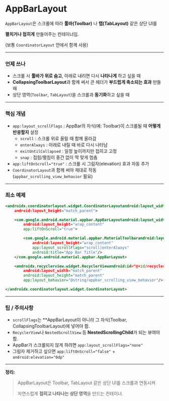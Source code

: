 # AppBarLayout

`AppBarLayout`은 스크롤에 따라 **툴바(Toolbar)** 나 **탭(TabLayout)** 같은 상단 UI를

**펼치거나 접히게** 만들어주는 컨테이너임.

(보통 `CoordinatorLayout` 안에서 함께 사용)

---

### 언제 쓰나

- 스크롤 시 **툴바가 위로 숨고**, 아래로 내리면 다시 **나타나게** 하고 싶을 때
- **CollapsingToolbarLayout**과 함께 써서 큰 헤더가 **부드럽게 축소되는 효과** 만들 때
- 상단 영역(`Toolbar`, `TabLayout`)을 스크롤과 **동기화**하고 싶을 때

---

### 핵심 개념

- `app:layout_scrollFlags` : AppBar의 자식(예: Toolbar)이 스크롤될 때 **어떻게 반응할지** 설정
    - `scroll` : 스크롤 위로 올릴 때 함께 올라감
    - `enterAlways` : 아래로 내릴 때 바로 다시 나타남
    - `exitUntilCollapsed` : 일정 높이까지만 접히고 고정
    - `snap` : 접힘/펼침이 중간 없이 딱 맞게 멈춤
- `app:liftOnScroll="true"` : 스크롤 시 그림자(elevation) 효과 자동 추가
- `CoordinatorLayout`과 함께 써야 제대로 작동 (`appbar_scrolling_view_behavior` 필요)

---

### 최소 예제

```xml
<androidx.coordinatorlayout.widget.CoordinatorLayoutandroid:layout_width="match_parent"
    android:layout_height="match_parent">

    <com.google.android.material.appbar.AppBarLayoutandroid:layout_width="match_parent"
        android:layout_height="wrap_content"
        app:liftOnScroll="true">

        <com.google.android.material.appbar.MaterialToolbarandroid:layout_width="match_parent"
            android:layout_height="wrap_content"
            app:layout_scrollFlags="scroll|enterAlways"
            android:title="App Bar Title"/>
    </com.google.android.material.appbar.AppBarLayout>

    <androidx.recyclerview.widget.RecyclerViewandroid:id="@+id/recyclerView"
        android:layout_width="match_parent"
        android:layout_height="match_parent"
        app:layout_behavior="@string/appbar_scrolling_view_behavior"/>

</androidx.coordinatorlayout.widget.CoordinatorLayout>

```

---

### 팁 / 주의사항

- `scrollFlags`는 **AppBarLayout이 아니라 그 자식(Toolbar, CollapsingToolbarLayout)에 넣어야 함.
- `RecyclerView`나 `NestedScrollView` 등 **NestedScrollingChild**가 되는 뷰여야 함.
- AppBar가 스크롤되지 않게 하려면 `app:layout_scrollFlags="none"`
- 그림자 제거하고 싶으면 `app:liftOnScroll="false"` + `android:elevation="0dp"`

---

**정리:**

> AppBarLayout은 Toolbar, TabLayout 같은 상단 UI를 스크롤과 연동시켜
> 
> 
> 자연스럽게 **접히고 나타나는 상단 영역**을 만드는 컨테이너.
>
